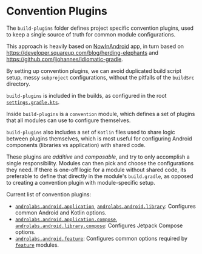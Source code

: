 # Convention Plugins
The `build-plugins` folder defines project specific convention plugins, used to keep a single 
source of truth for common module configurations.

This approach is heavily based on
[NowInAndroid](https://www.github.com/android/nowinandroid/tree/main/build-logic) app, in turn based on https://developer.squareup.com/blog/herding-elephants and https://github.com/jjohannes/idiomatic-gradle.

By setting up convention plugins, we can avoid duplicated build script setup, messy `subproject` 
configurations, without the pitfalls of the `buildSrc` directory.

`build-plugins` is included in the builds, as configured in the root 
[`settings.gradle.kts`](../settings.gradle.kts).

Inside `build-plugins` is a `convention` module, which defines a set of plugins that all modules 
can use to configure themselves.

`build-plugins` also includes a set of `Kotlin` files used to share logic between plugins 
themselves, which is most useful for configuring Android components (libraries vs application) 
with shared code.

These plugins are *additive* and *composable*, and try to only accomplish a single responsibility.
Modules can then pick and choose the configurations they need.
If there is one-off logic for a module without shared code, its preferable to define that directly 
in the module's `build.gradle`, as opposed to creating a convention plugin with module-specific 
setup.

Current list of convention plugins:

- [`androlabs.android.application`](convention/src/main/kotlin/AndroidAppConventionPlugin.kt),
  [`androlabs.android.library`](convention/src/main/kotlin/AndroidLibraryConventionPlugin.kt):
  Configures common Android and Kotlin options.
- [`androlabs.android.application.compose`](convention/src/main/kotlin/AndroidAppComposeConventionPlugin.kt),
  [`androlabs.android.library.compose`](convention/src/main/kotlin/AndroidLibraryComposeConventionPlugin.kt):
  Configures Jetpack Compose options.
- [`androlabs.android.feature`](convention/src/main/kotlin/AndroidFeatureConventionPlugin.kt):
  Configures common options required by [`feature`](../feature) modules.
